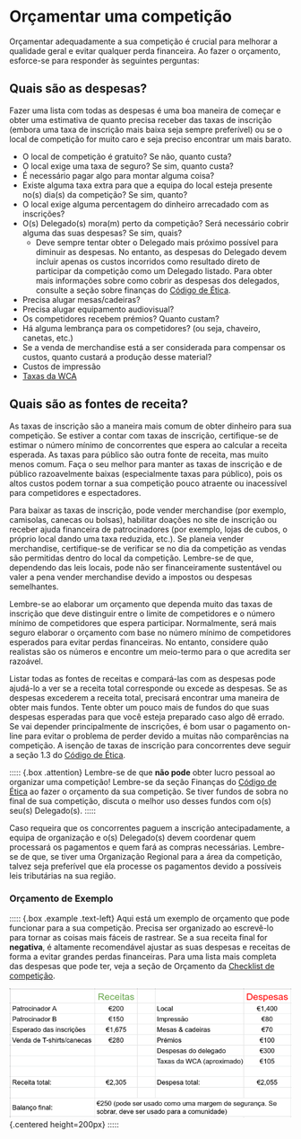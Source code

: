 # Orçamentar uma competição

Orçamentar adequadamente a sua competição é crucial para melhorar a qualidade geral e evitar qualquer perda financeira. Ao fazer o orçamento, esforce-se para responder às seguintes perguntas:

## Quais são as despesas?

Fazer uma lista com todas as despesas é uma boa maneira de começar e obter uma estimativa de quanto precisa receber das taxas de inscrição (embora uma taxa de inscrição mais baixa seja sempre preferível) ou se o local de competição for muito caro e seja preciso encontrar um mais barato.

- O local de competição é gratuito? Se não, quanto custa?
- O local exige uma taxa de seguro? Se sim, quanto custa?
- É necessário pagar algo para montar alguma coisa?
- Existe alguma taxa extra para que a equipa do local esteja presente no(s) dia(s) da competição? Se sim, quanto?
- O local exige alguma percentagem do dinheiro arrecadado com as inscrições?
- O(s) Delegado(s) mora(m) perto da competição? Será necessário cobrir alguma das suas despesas? Se sim, quais?
  - Deve sempre tentar obter o Delegado mais próximo possível para diminuir as despesas. No entanto, as despesas do Delegado devem incluir apenas os custos incorridos como resultado direto de participar da competição como um Delegado listado. Para obter mais informações sobre como cobrir as despesas dos delegados, consulte a seção sobre finanças do [Código de Ética](wcadoc{documents/Code%20of%20Ethics.pdf}).
- Precisa alugar mesas/cadeiras?
- Precisa alugar equipamento audiovisual?
- Os competidores recebem prémios? Quanto custam?
- Há alguma lembrança para os competidores? (ou seja, chaveiro, canetas, etc.)
- Se a venda de merchandise está a ser considerada para compensar os custos, quanto custará a produção desse material?
- Custos de impressão
- [Taxas da WCA](wcadoc{documents/policies/external/Dues%20System.pdf})

## Quais são as fontes de receita?

As taxas de inscrição são a maneira mais comum de obter dinheiro para sua competição. Se estiver a contar com taxas de inscrição, certifique-se de estimar o número mínimo de concorrentes que espera ao calcular a receita esperada. As taxas para público são outra fonte de receita, mas muito menos comum. Faça o seu melhor para manter as taxas de inscrição e de público razoavelmente baixas (especialmente taxas para público), pois os altos custos podem tornar a sua competição pouco atraente ou inacessível para competidores e espectadores.

Para baixar as taxas de inscrição, pode vender merchandise (por exemplo, camisolas, canecas ou bolsas), habilitar doações no site de inscrição ou receber ajuda financeira de patrocinadores (por exemplo, lojas de cubos, o próprio local dando uma taxa reduzida, etc.). Se planeia vender merchandise, certifique-se de verificar se no dia da competição as vendas são permitidas dentro do local da competição. Lembre-se de que, dependendo das leis locais, pode não ser financeiramente sustentável ou valer a pena vender merchandise devido a impostos ou despesas semelhantes.

Lembre-se ao elaborar um orçamento que dependa muito das taxas de inscrição que deve distinguir entre o limite de competidores e o número mínimo de competidores que espera participar. Normalmente, será mais seguro elaborar o orçamento com base no número mínimo de competidores esperados para evitar perdas financeiras. No entanto, considere quão realistas são os números e encontre um meio-termo para o que acredita ser razoável.

Listar todas as fontes de receitas e compará-las com as despesas pode ajudá-lo a ver se a receita total corresponde ou excede as despesas. Se as despesas excederem a receita total, precisará encontrar uma maneira de obter mais fundos. Tente obter um pouco mais de fundos do que suas despesas esperadas para que você esteja preparado caso algo dê errado. Se vai depender principalmente de inscrições, é bom usar o pagamento on-line para evitar o problema de perder devido a muitas não comparências na competição. A isenção de taxas de inscrição para concorrentes deve seguir a seção 1.3 do [Código de Ética](wcadoc{documents/Code%20of%20Ethics.pdf}).

::::: {.box .attention}
Lembre-se de que **não pode** obter lucro pessoal ao organizar uma competição! Lembre-se da seção Finanças do [Código de Ética](wcadoc{documents/Code%20of%20Ethics.pdf}) ao fazer o orçamento da sua competição. Se tiver fundos de sobra no final de sua competição, discuta o melhor uso desses fundos com o(s) seu(s) Delegado(s).
:::::

Caso requeira que os concorrentes paguem a inscrição antecipadamente, a equipa de organização e o(s) Delegado(s) devem coordenar quem processará os pagamentos e quem fará as compras necessárias. Lembre-se de que, se tiver uma Organização Regional para a área da competição, talvez seja preferível que ela processe os pagamentos devido a possíveis leis tributárias na sua região.

### Orçamento de Exemplo

::::: {.box .example .text-left}
Aqui está um exemplo de orçamento que pode funcionar para a sua competição. Precisa ser organizado ao escrevê-lo para tornar as coisas mais fáceis de rastrear. Se a sua receita final for **negativa**, é altamente recomendável ajustar as suas despesas e receitas de forma a evitar grandes perdas financeiras. Para uma lista mais completa das despesas que pode ter, veja a seção de Orçamento da [Checklist de competição](wcadoc{edudoc/organizer-guidelines/pt/checklist.pdf}).

![](images/budget.png){.centered height=200px}
:::::

